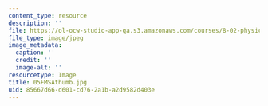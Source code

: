 ```yaml
---
content_type: resource
description: ''
file: https://ol-ocw-studio-app-qa.s3.amazonaws.com/courses/8-02-physics-ii-electricity-and-magnetism-spring-2007/85667d66d601cd762a1ba2d9582d403e_05FMSAthumb.jpg
file_type: image/jpeg
image_metadata:
  caption: ''
  credit: ''
  image-alt: ''
resourcetype: Image
title: 05FMSAthumb.jpg
uid: 85667d66-d601-cd76-2a1b-a2d9582d403e
---
```

